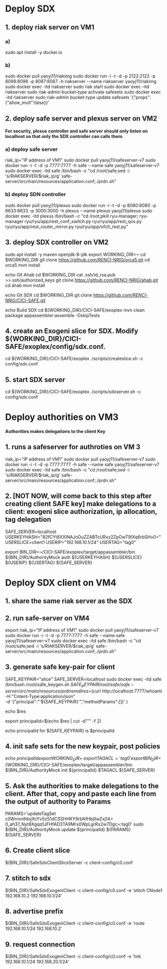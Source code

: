 # Deploy SDX

## 1. deploy riak server on VM1
### a) 
  sudo apt install -y docker.io
### b) 
  sudo docker pull yaoyj11/riakimg
  sudo docker run -i -t  -d -p 2122:2122 -p 8098:8098 -p 8087:8087 -h riakserver --name riakserver yaoyj11/riakimg
  sudo docker exec -itd riakserver sudo riak start
  sudo docker exec -itd riakserver sudo riak-admin bucket-type activate  safesets
  sudo docker exec -itd riakserver sudo riak-admin bucket-type update safesets '{"props":{"allow_mult":false}}'

## 2. deploy safe server and plexus server on VM2
#### For security, plexus controller and safe server should only listen on localhost so that only the SDX controller can calls them.
###  a) deploy safe server
  riak_ip="IP address of VM1"
  sudo docker pull yaoyj11/safeserver-v7
  sudo docker run -i -t -d -p 7777:7777 -h safe --name safe yaoyj11/safeserver-v7
  sudo docker exec -itd safe /bin/bash -c  "cd /root/safe;sed -i 's/RIAKSERVER/$riak_ip/g' safe-server/src/main/resources/application.conf;./prdn.sh"

###  b) deploy SDN controller
  sudo docker pull yaoyj11/plexus
  sudo docker run -i -t -d -p 8080:8080 -p 6633:6633 -p 3000:3000 -h plexus --name plexus yaoyj11/plexus
  sudo docker exec -itd plexus /bin/bash -c  "cd /root;pkill ryu-manager; ryu-manager ryu/ryu/app/rest_conf_switch.py ryu/ryu/app/rest_qos.py ryu/ryu/app/rest_router_mirror.py ryu/ryu/app/ofctl_rest.py"

## 3. deploy SDX controller on VM2
   sudo apt install -y maven openjdk-8-jdk
   export WORKING_DIR=~
   cd $WORKING_DIR
   git clone https://github.com/RENCI-NRIG/orca5.git
   cd orca5
   mvn install

   echo Git Ahab
   cd $WORKING_DIR
   cat .ssh/id_rsa.pub >>.ssh/authorized_keys
   git clone https://github.com/RENCI-NRIG/ahab.git
   cd ahab
   mvn install

   echo Git SDX
   cd $WORKING_DIR
   git clone https://github.com/RENCI-NRIG/CICI-SAFE.git

   echo Build SDX
   cd ${WORKING_DIR}/CICI-SAFE/exoplex
   mvn  clean package appassembler:assemble -DskipTests

## 4. create an Exogeni slice for SDX. Modify ${WORKING_DIR}/CICI-SAFE/exoplex/config/sdx.conf.
  cd ${WORKING_DIR}/CICI-SAFE/exoplex
  ./scripts/createslice.sh -c config/sdx.conf

## 5. start SDX server
  cd ${WORKING_DIR}/CICI-SAFE/exoplex
  ./scripts/sdxserver.sh -c config/sdx.conf


# Deploy authorities on VM3
#### Authorities makes delegations to the client Key

## 1. runs a safeserver for authroties on VM 3
  riak_ip="IP address of VM1"
  sudo docker pull yaoyj11/safeserver-v7
  sudo docker run -i -t -d -p 7777:7777 -h safe --name safe yaoyj11/safeserver-v7
  sudo docker exec -itd safe /bin/bash -c  "cd /root/safe;sed -i 's/RIAKSERVER/$riak_ip/g' safe-server/src/main/resources/application.conf;./prdn.sh"

## 2. [NOT NOW, will come back to this step after creating client SAFE key] make delegations to a client: exogeni slice authorization, ip allocation, tag delegation

   SAFE_SERVER=localhost
   USERKEYHASH="82fCYt8XXlNAJnDuZZABTcURxz2ZpOwT9IXq6rbSHv0="
   USERSLICE=client1
   USERIP="192.168.10.1/24"
   USERTAG="tag0"

   export BIN_DIR=~/CICI-SAFE/exoplex/target/appassembler/bin
   ${BIN_DIR}/AuthorityMock auth ${USERKEYHASH} ${USERSLICE} ${USERIP} ${USERTAG} ${SAFE_SERVER}


# Deploy SDX client on VM4

## 1. share the same riak server as the SDX

## 2. run safe-server on VM4
  export riak_ip="IP address of VM1"
  sudo docker pull yaoyj11/safeserver-v7
  sudo docker run -i -t -d -p 7777:7777 -h safe --name safe yaoyj11/safeserver-v7
  sudo docker exec -itd safe /bin/bash -c  "cd /root/safe;sed -i 's/RIAKSERVER/$riak_ip/g' safe-server/src/main/resources/application.conf;./prdn.sh"

## 3. generate safe key-pair for client
   SAFE_KEYPAIR="alice"
   SAFE_SERVER=localhost
   sudo docker exec -itd safe /bin/bash /root/safe_keygen.sh ${SAFE_KEYPAIR} /root/safe/safe-server/src/main/resources/prdnsmall
   res=$(curl http://localhost:7777/whoami \
     -H "Cntent-Type:application/json" \
     -d '{"principal":"'${SAFE_KEYPAIR}'","methodParams":[]}'
     )

   echo $res

   export principalId=$(echo $res | cut -d"'" -f 2)

   echo principalId for ${SAFE_KEYPAIR} is $principalId

## 4. init safe sets for the new keypair, post policies
   echo ${principalId}
   export WORKING_DIR=~
   export TAGACL='tag0'
   export BIN_DIR=${WORKING_DIR}/CICI-SAFE/exoplex/target/appassembler/bin
   ${BIN_DIR}/AuthorityMock init ${principalId} $TAGACL ${SAFE_SERVER}

## 5. Ask the authorities to make delegations to the client. After that, copy and paste each line from the output of authority to Params

   PARAMS='updateTagSet c0WrmnifdojXcYv5zS1dCSSHHKY9rbAfHbjllwZxj14= 0_ah37_Nyt8Xgqq1JFHfAD3TA9Mrx0WpLgrRx2w7Dgc=:tag0'
   sudo ${BIN_DIR}/AuthorityMock update ${principalId} ${PARAMS} ${SAFE_SERVER}

## 6. Create client slice
   ${BIN_DIR}/SafeSdxClientSliceServer -c client-config/c0.conf

## 7. stitch to sdx
   ${BIN_DIR}/SafeSdxExogeniClient -c client-config/c0.conf -e 'stitch CNode1 192.168.10.2 192.168.10.1/24'

## 8. advertise prefix
   ${BIN_DIR}/SafeSdxExogeniClient -c client-config/c0.conf -e 'route 192.168.10.1/24 192.168.10.2'

## 9. request connection
   ${BIN_DIR}/SafeSdxExogeniClient -c client-config/c0.conf -e 'link 192.168.10.1/24 192.168.20.1/24'
